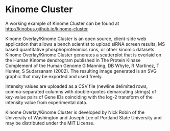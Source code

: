 # Kinome Cluster

A working example of Kinome Cluster can be found at http://kinobus.github.io/kinome-cluster


Kinome Overlay/Kinome Cluster is an open source, client-side web application that allows a bench scientist to upload siRNA screen results, MS based quantitative phosphoproteomics runs, or other kinomic datasets. Kinome Overlay/Kinome Cluster generates a scatterplot that is overlaid on the Human Kinome dendrogram published in The Protein Kinase Complement of the Human Genome
G Manning, DB Whyte, R Martinez, T Hunter, S Sudarsanam (2002). The resulting image generated is an SVG graphic that may be exported and used freely.


Intensity values are uploaded as a CSV file (newline delimited rows, comma-separated columns with double-quotes demarcating strings) of key-value pairs of Gene IDs coinciding with the log-2 transform of the intensity value from experimental data.


Kinome Overlay/Kinome Cluster is developed by Nick Robin of the University of Washington and Joseph Lee of Portland State University and may be distributed under the MIT License.

